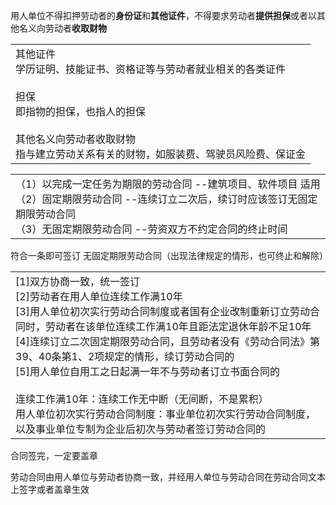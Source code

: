 用人单位不得扣押劳动者的**身份证**和**其他证件**，不得要求劳动者**提供担保**或者以其他名义向劳动者**收取财物**
<table><colgroup><col style="width: 100%" /></colgroup><tbody><tr class="odd"><td>其他证件<br />
学历证明、技能证书、资格证等与劳动者就业相关的各类证件<br />
<br />
担保<br />
即指物的担保，也指人的担保<br />
<br />
其他名义向劳动者收取财物<br />
指与建立劳动关系有关的财物，如服装费、驾驶员风险费、保证金</td></tr></tbody></table>
<table><colgroup><col style="width: 100%" /></colgroup><tbody><tr class="odd"><td>（1）以完成一定任务为期限的劳动合同 --建筑项目、软件项目 适用<br />
（2）固定期限劳动合同 --连续订立二次后，续订时应该签订无固定期限劳动合同<br />
（3）无固定期限劳动合同 --劳资双方不约定合同的终止时间</td></tr></tbody></table>

符合一条即可签订 无固定期限劳动合同（出现法律规定的情形，也可终止和解除）
<table><colgroup><col style="width: 100%" /></colgroup><tbody><tr class="odd"><td>[1]双方协商一致，统一签订<br />
[2]劳动者在用人单位连续工作满10年<br />
[3]用人单位初次实行劳动合同制度或者国有企业改制重新订立劳动合同时，劳动者在该单位连续工作满10年且距法定退休年龄不足10年<br />
[4]连续订立二次固定期限劳动合同，且劳动者没有《劳动合同法》第39、40条第1、2项规定的情形，续订劳动合同的<br />
[5]用人单位自用工之日起满一年不与劳动者订立书面合同的<br />
<br />
连续工作满10年：连续工作无中断（无间断，不是累积）<br />
用人单位初次实行劳动合同制度：事业单位初次实行劳动合同制度，以及事业单位专制为企业后初次与劳动者签订劳动合同的</td></tr></tbody></table>

合同签完，一定要盖章

劳动合同由用人单位与劳动者协商一致，并经用人单位与劳动合同在劳动合同文本上签字或者盖章生效

